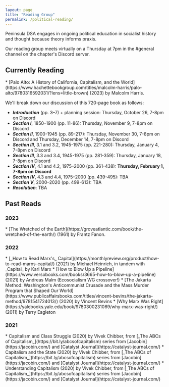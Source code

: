 ```yaml
---
layout: page
title: "Reading Group"
permalink: /political-reading/
---
```

Peninsula DSA engages in ongoing political education in socialist history and thought because theory informs praxis. 
<br>

Our reading group meets virtually on a Thursday at 7pm in the #general channel on the chapter's Discord server.

<h2>Currently Reading</h2>
* [Palo Alto: A History of California, Capitalism, and the World](https://www.hachettebookgroup.com/titles/malcolm-harris/palo-alto/9780316592031/?lens=little-brown) (2023) by Malcolm Harris.
<br>

We'll break down our discussion of this 720-page book as follows:

- **_Introduction_** (pp. 3–7) + planning session: Thursday, October 26, 7-8pm on Discord
- **_Section I_**, 1850–1900 (pp. 11-86): Thursday, November 9, 7-8pm on Discord
- **_Section II_**, 1900-1945 (pp. 89-217): Thursday, November 30, 7-8pm on Discord and Thursday, December 14, 7-8pm on Discord
- **_Section III_**, 3.1 and 3.2, 1945-1975 (pp. 221-280): Thursday, January 4, 7-8pm on Discord
- **_Section III_**, 3.3 and 3.4, 1945-1975 (pp. 281-359): Thursday, January 18, 7-8pm on Discord
- **_Section IV_**, 4.1 and 4.2, 1975–2000 (pp. 361-438): **Thursday, February 1, 7-8pm on Discord**
- **_Section IV_**, 4.3 and 4.4, 1975–2000 (pp. 439-495): TBA
- **_Section V_**, 2000–2020 (pp. 499-613): TBA
- **_Resolution_**: TBA

<h2>Past Reads</h2>

<h3>2023</h3>
* [The Wretched of the Earth](https://groveatlantic.com/book/the-wretched-of-the-earth/) (1961) by Frantz Fanon.

<h3>2022</h3>
* [_How to Read Marx's_ Capital](https://monthlyreview.org/product/how-to-read-marxs-capital/) (2021) by Michael Heinrich, in tandem with _Capital_ by Karl Marx
* [How to Blow Up a Pipeline](https://www.versobooks.com/books/3665-how-to-blow-up-a-pipeline) (2021) by Andreas Malm (Ecosocialism WG crossover!)
* [The Jakarta Method: Washington's Anticommunist Crusade and the Mass Murder Program that Shaped Our World](https://www.publicaffairsbooks.com/titles/vincent-bevins/the-jakarta-method/9781541724013/) (2020) by Vincent Bevins
* [Why Marx Was Right](https://yalebooks.yale.edu/book/9780300231069/why-marx-was-right/) (2011) by Terry Eagleton

<h3>2021</h3>
* Capitalism and Class Struggle (2020) by Vivek Chibber, from [_The ABCs of Capitalism_](https://bit.ly/abcsofcapitalism) series from [Jacobin](https://jacobin.com/) and [Catalyst Journal](https://catalyst-journal.com/)
* Capitalism and the State (2020) by Vivek Chibber, from [_The ABCs of Capitalism_](https://bit.ly/abcsofcapitalism) series from [Jacobin](https://jacobin.com/) and [Catalyst Journal](https://catalyst-journal.com/)
* Understanding Capitalism (2020) by Vivek Chibber, from [_The ABCs of Capitalism_](https://bit.ly/abcsofcapitalism) series from [Jacobin](https://jacobin.com/) and [Catalyst Journal](https://catalyst-journal.com/)
